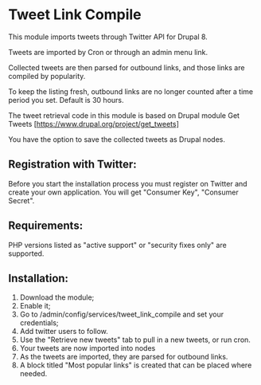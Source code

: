 Tweet Link Compile
======


This module imports tweets through Twitter API for Drupal 8.

Tweets are imported by Cron or through an admin menu link.

Collected tweets are then parsed for outbound links, and those links are compiled by popularity.

To keep the listing fresh, outbound links are no longer counted after a time period you set. Default is 30 hours.

The tweet retrieval code in this module is based on Drupal module Get Tweets [https://www.drupal.org/project/get_tweets]

You have the option to save the collected tweets as Drupal nodes.


Registration with Twitter:
-------------
Before you start the installation process you must register on
Twitter and create your own application.
You will get "Consumer Key", "Consumer Secret".

Requirements:
-------------
PHP versions listed as "active support" or "security fixes only"
are supported.

Installation:
-------------
1. Download the module;
2. Enable it;
3. Go to /admin/config/services/tweet_link_compile and set your credentials;
4. Add twitter users to follow.
5. Use the "Retrieve new tweets" tab to pull in a new tweets, or run cron.
6. Your tweets are now imported into nodes
7. As the tweets are imported, they are parsed for outbound links.
7. A block titled "Most popular links" is created that can be placed where needed.
